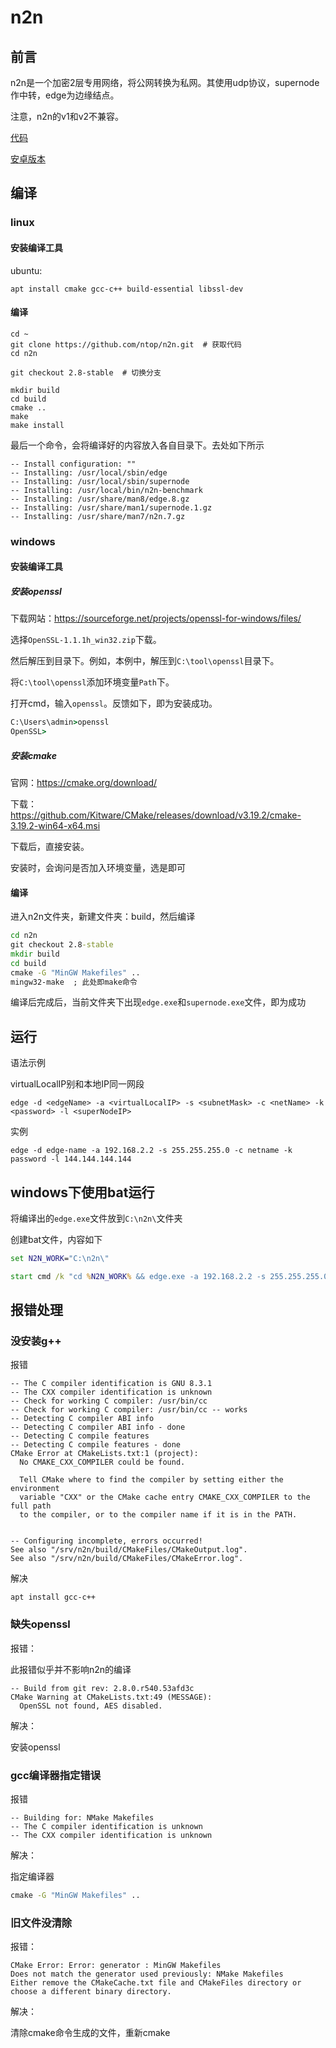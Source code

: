 # n2n

## 前言

n2n是一个加密2层专用网络，将公网转换为私网。其使用udp协议，supernode作中转，edge为边缘结点。

注意，n2n的v1和v2不兼容。

[代码](https://github.com/ntop/n2n)

[安卓版本](https://github.com/switch-iot/hin2n)


## 编译

### linux

#### 安装编译工具

ubuntu:

``` shell
apt install cmake gcc-c++ build-essential libssl-dev
```

#### 编译

``` shell
cd ~
git clone https://github.com/ntop/n2n.git  # 获取代码
cd n2n

git checkout 2.8-stable  # 切换分支

mkdir build
cd build
cmake ..
make
make install
```

最后一个命令，会将编译好的内容放入各自目录下。去处如下所示

```
-- Install configuration: ""
-- Installing: /usr/local/sbin/edge
-- Installing: /usr/local/sbin/supernode
-- Installing: /usr/local/bin/n2n-benchmark
-- Installing: /usr/share/man8/edge.8.gz
-- Installing: /usr/share/man1/supernode.1.gz
-- Installing: /usr/share/man7/n2n.7.gz
```

### windows

#### 安装编译工具

##### 安装openssl

下载网站：https://sourceforge.net/projects/openssl-for-windows/files/

选择`OpenSSL-1.1.1h_win32.zip`下载。

然后解压到目录下。例如，本例中，解压到`C:\tool\openssl`目录下。

将`C:\tool\openssl`添加环境变量`Path`下。

打开cmd，输入`openssl`。反馈如下，即为安装成功。

``` cmd
C:\Users\admin>openssl
OpenSSL>
```

##### 安装cmake

官网：https://cmake.org/download/

下载：https://github.com/Kitware/CMake/releases/download/v3.19.2/cmake-3.19.2-win64-x64.msi

下载后，直接安装。

安装时，会询问是否加入环境变量，选是即可

#### 编译

进入n2n文件夹，新建文件夹：build，然后编译

``` cmd
cd n2n
git checkout 2.8-stable
mkdir build
cd build
cmake -G "MinGW Makefiles" ..
mingw32-make  ; 此处即make命令
```

编译后完成后，当前文件夹下出现`edge.exe`和`supernode.exe`文件，即为成功

## 运行

语法示例

virtualLocalIP别和本地IP同一网段

``` shell
edge -d <edgeName> -a <virtualLocalIP> -s <subnetMask> -c <netName> -k <password> -l <superNodeIP>
```

实例

``` shell
edge -d edge-name -a 192.168.2.2 -s 255.255.255.0 -c netname -k password -l 144.144.144.144
```

## windows下使用bat运行

将编译出的`edge.exe`文件放到`C:\n2n\`文件夹

创建bat文件，内容如下

```bat
set N2N_WORK="C:\n2n\"

start cmd /k "cd %N2N_WORK% && edge.exe -a 192.168.2.2 -s 255.255.255.0 -c netname -k password -l 144.144.144.144:12345"
```

## 报错处理

### 没安装g++

报错

```
-- The C compiler identification is GNU 8.3.1
-- The CXX compiler identification is unknown
-- Check for working C compiler: /usr/bin/cc
-- Check for working C compiler: /usr/bin/cc -- works
-- Detecting C compiler ABI info
-- Detecting C compiler ABI info - done
-- Detecting C compile features
-- Detecting C compile features - done
CMake Error at CMakeLists.txt:1 (project):
  No CMAKE_CXX_COMPILER could be found.

  Tell CMake where to find the compiler by setting either the environment
  variable "CXX" or the CMake cache entry CMAKE_CXX_COMPILER to the full path
  to the compiler, or to the compiler name if it is in the PATH.


-- Configuring incomplete, errors occurred!
See also "/srv/n2n/build/CMakeFiles/CMakeOutput.log".
See also "/srv/n2n/build/CMakeFiles/CMakeError.log".
```

解决

```
apt install gcc-c++
```

### 缺失openssl

报错：

此报错似乎并不影响n2n的编译

```
-- Build from git rev: 2.8.0.r540.53afd3c
CMake Warning at CMakeLists.txt:49 (MESSAGE):
  OpenSSL not found, AES disabled.
```

解决：

安装openssl

### gcc编译器指定错误

报错

```
-- Building for: NMake Makefiles
-- The C compiler identification is unknown
-- The CXX compiler identification is unknown
```

解决：

指定编译器

``` cmd
cmake -G "MinGW Makefiles" ..
```

### 旧文件没清除

报错：

```
CMake Error: Error: generator : MinGW Makefiles
Does not match the generator used previously: NMake Makefiles
Either remove the CMakeCache.txt file and CMakeFiles directory or choose a different binary directory.
```

解决：

清除cmake命令生成的文件，重新cmake